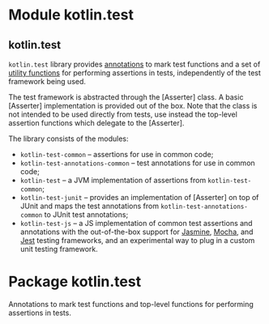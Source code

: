 # Module kotlin.test

## kotlin.test

`kotlin.test` library provides [annotations](kotlin.test/index.html#annotations) to mark test functions and a set of [utility functions](kotlin.test/index.html#functions) for performing assertions in tests, 
independently of the test framework being used. 

The test framework is abstracted through the [Asserter] class. 
A basic [Asserter] implementation is provided out of the box. 
Note that the class is not intended to be used directly from tests, 
use instead the top-level assertion functions which delegate to the [Asserter].

The library consists of the modules:

- `kotlin-test-common` – assertions for use in common code;
- `kotlin-test-annotations-common` – test annotations for use in common code;
- `kotlin-test` – a JVM implementation of assertions from `kotlin-test-common`;
- `kotlin-test-junit` – provides an implementation of [Asserter] on top of JUnit
  and maps the test annotations from `kotlin-test-annotations-common` to JUnit test annotations;
- `kotlin-test-js` – a JS implementation of common test assertions and annotations 
  with the out-of-the-box support for [Jasmine](https://jasmine.github.io/), [Mocha](https://mochajs.org/), 
  and [Jest](https://facebook.github.io/jest/) testing frameworks, and an experimental way to plug in 
  a custom unit testing framework. 

# Package kotlin.test

Annotations to mark test functions and top-level functions for performing assertions in tests.